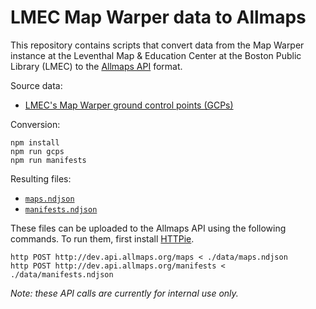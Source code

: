 # LMEC Map Warper data to Allmaps

This repository contains scripts that convert data from the Map Warper instance at the Leventhal Map & Education Center at the Boston Public Library (LMEC) to the [Allmaps API](https://github.com/allmaps/annotation/tree/develop) format.

Source data:

- [LMEC's Map Warper ground control points (GCPs)](./data/bpl-mapwarper_control-points-data_1639766994.json)

Conversion:

    npm install
    npm run gcps
    npm run manifests

Resulting files:

- [`maps.ndjson`](./data/maps.ndjson)
- [`manifests.ndjson`](./data/manifests.ndjson)

These files can be uploaded to the Allmaps API using the following commands. To run them, first install [HTTPie](https://httpie.io/cli).

    http POST http://dev.api.allmaps.org/maps < ./data/maps.ndjson
    http POST http://dev.api.allmaps.org/manifests < ./data/manifests.ndjson

_Note: these API calls are currently for internal use only._
